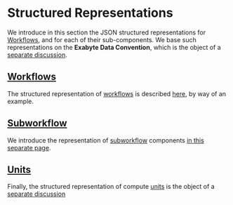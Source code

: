 # Structured Representations

We introduce in this section the JSON structured representations for [Workflows](../overview.md), and for each of their sub-components. We base such representations on the **Exabyte Data Convention**, which is the object of a [separate discussion](../../data-structured/overview.md).

## [Workflows](workflows.md)

The structured representation of [workflows](../overview.md) is described [here](workflows.md), by way of an example.

## [Subworkflow](subworkflows.md)

We introduce the representation of [subworkflow](../components/subworkflows.md) components [in this separate page](subworkflows.md).

## [Units](units.md)

Finally, the structured representation of compute [units](../components/units.md) is the object of a [separate discussion](units.md)
